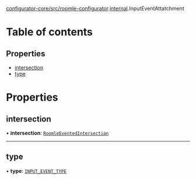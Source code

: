 [configurator-core/src/roomle-configurator](../modules/configurator_core_src_roomle_configurator.md).[internal](../modules/configurator_core_src_roomle_configurator._internal_.md).InputEventAttatchment

# Table of contents

## Properties

- [intersection](configurator_core_src_roomle_configurator._internal_.InputEventAttatchment.md#intersection)
- [type](configurator_core_src_roomle_configurator._internal_.InputEventAttatchment.md#type)

# Properties

## intersection

• **intersection**: [`RoomleEventedIntersection`](../modules/configurator_core_src_roomle_configurator._internal_.md#roomleeventedintersection)

___

## type

• **type**: [`INPUT_EVENT_TYPE`](../enums/configurator_core_src_roomle_configurator._internal_.INPUT_EVENT_TYPE.md)
